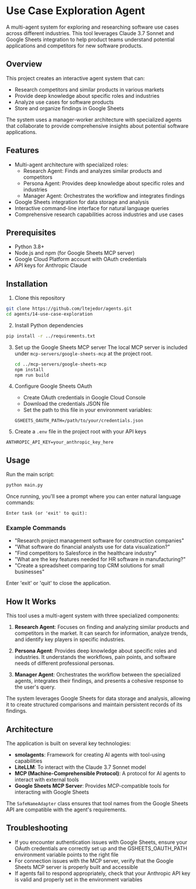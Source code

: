 # Use Case Exploration Agent

A multi-agent system for exploring and researching software use cases across different industries. This tool leverages Claude 3.7 Sonnet and Google Sheets integration to help product teams understand potential applications and competitors for new software products.

## Overview

This project creates an interactive agent system that can:
- Research competitors and similar products in various markets
- Provide deep knowledge about specific roles and industries
- Analyze use cases for software products
- Store and organize findings in Google Sheets

The system uses a manager-worker architecture with specialized agents that collaborate to provide comprehensive insights about potential software applications.

## Features

- Multi-agent architecture with specialized roles:
  - Research Agent: Finds and analyzes similar products and competitors
  - Persona Agent: Provides deep knowledge about specific roles and industries
  - Manager Agent: Orchestrates the workflow and integrates findings
- Google Sheets integration for data storage and analysis
- Interactive command-line interface for natural language queries
- Comprehensive research capabilities across industries and use cases

## Prerequisites

- Python 3.8+
- Node.js and npm (for Google Sheets MCP server)
- Google Cloud Platform account with OAuth credentials
- API keys for Anthropic Claude

## Installation

1. Clone this repository
```bash
git clone https://github.com/ltejedor/agents.git
cd agents/14-use-case-exploration
```

2. Install Python dependencies
```bash
pip install -r ../requirements.txt
```

3. Set up the Google Sheets MCP server
   The local MCP server is included under `mcp-servers/google-sheets-mcp` at the project root.
   ```bash
   cd ../mcp-servers/google-sheets-mcp
   npm install
   npm run build
   ```

4. Configure Google Sheets OAuth
   - Create OAuth credentials in Google Cloud Console
   - Download the credentials JSON file
   - Set the path to this file in your environment variables:
   ```
   GSHEETS_OAUTH_PATH=/path/to/your/credentials.json
   ```

5. Create a `.env` file in the project root with your API keys
```
ANTHROPIC_API_KEY=your_anthropic_key_here
```

## Usage

Run the main script:
```bash
python main.py
```

Once running, you'll see a prompt where you can enter natural language commands:
```
Enter task (or 'exit' to quit): 
```

### Example Commands

- "Research project management software for construction companies"
- "What software do financial analysts use for data visualization?"
- "Find competitors to Salesforce in the healthcare industry"
- "What are the key features needed for HR software in manufacturing?"
- "Create a spreadsheet comparing top CRM solutions for small businesses"

Enter 'exit' or 'quit' to close the application.

## How It Works

This tool uses a multi-agent system with three specialized components:

1. **Research Agent**: Focuses on finding and analyzing similar products and competitors in the market. It can search for information, analyze trends, and identify key players in specific industries.

2. **Persona Agent**: Provides deep knowledge about specific roles and industries. It understands the workflows, pain points, and software needs of different professional personas.

3. **Manager Agent**: Orchestrates the workflow between the specialized agents, integrates their findings, and presents a cohesive response to the user's query.

The system leverages Google Sheets for data storage and analysis, allowing it to create structured comparisons and maintain persistent records of its findings.

## Architecture

The application is built on several key technologies:

- **smolagents**: Framework for creating AI agents with tool-using capabilities
- **LiteLLM**: To interact with the Claude 3.7 Sonnet model
- **MCP (Machine-Comprehensible Protocol)**: A protocol for AI agents to interact with external tools
- **Google Sheets MCP Server**: Provides MCP-compatible tools for interacting with Google Sheets

The `SafeNameAdapter` class ensures that tool names from the Google Sheets API are compatible with the agent's requirements.

## Troubleshooting

- If you encounter authentication issues with Google Sheets, ensure your OAuth credentials are correctly set up and the GSHEETS_OAUTH_PATH environment variable points to the right file
- For connection issues with the MCP server, verify that the Google Sheets MCP server is properly built and accessible
- If agents fail to respond appropriately, check that your Anthropic API key is valid and properly set in the environment variables
